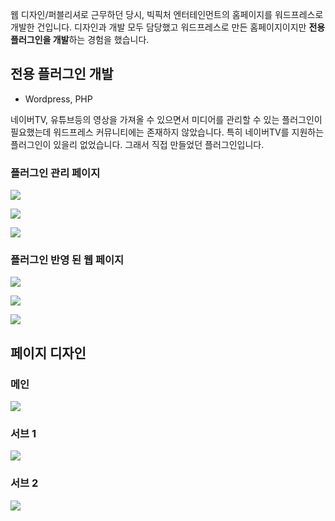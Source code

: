웹 디자인/퍼블리셔로 근무하던 당시, 빅픽처 엔터테인먼트의 홈페이지를 워드프레스로 개발한 건입니다. 디자인과 개발 모두 담당했고 워드프레스로 만든 홈페이지이지만 **전용 플러그인을 개발**하는 경험을 했습니다.

## 전용 플러그인 개발  

- Wordpress, PHP

네이버TV, 유튜브등의 영상을 가져올 수 있으면서 미디어를 관리할 수 있는 플러그인이 필요했는데 워드프레스 커뮤니티에는 존재하지 않았습니다. 특히 네이버TV를 지원하는 플러그인이 있을리 없었습니다. 그래서 직접 만들었던 플러그인입니다.

### 플러그인 관리 페이지

![](https://johnyworld2019.s3.ap-northeast-2.amazonaws.com/static/media/bevl-03.762afde7.jpg)

![](https://johnyworld2019.s3.ap-northeast-2.amazonaws.com/static/media/bevl-01.3b64d1d4.jpg)

![](https://johnyworld2019.s3.ap-northeast-2.amazonaws.com/static/media/bevl-02.6d2df708.jpg)

### 플러그인 반영 된 웹 페이지  

![](https://johnyworld2019.s3.ap-northeast-2.amazonaws.com/static/media/bevl-00.1764385f.jpg)

![](https://johnyworld2019.s3.ap-northeast-2.amazonaws.com/static/media/bevl-05.183f09de.jpg)

![](https://johnyworld2019.s3.ap-northeast-2.amazonaws.com/static/media/bevl-04.8588565e.jpg)

## 페이지 디자인

### 메인  

![](https://johnyworld2019.s3.ap-northeast-2.amazonaws.com/static/media/bigpic-design.410eb918.jpg)

### 서브 1  

![](https://johnyworld2019.s3.ap-northeast-2.amazonaws.com/static/media/bigpic-sub-02.ecba099b.jpg)

### 서브 2

![](https://johnyworld2019.s3.ap-northeast-2.amazonaws.com/static/media/bigpic-sub-01.99206417.jpg)